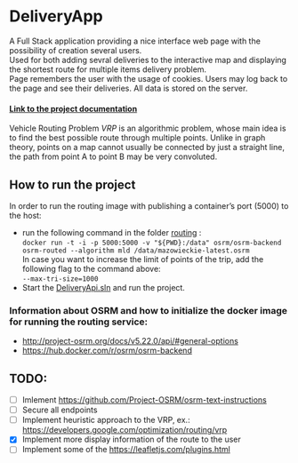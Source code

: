 # DeliveryApp
A Full Stack application providing a nice interface web page with the possibility of creation several users.
<br>Used for both adding sevral deliveries to the interactive map and displaying the shortest route for multiple items delivery problem. <br>Page remembers the user with the usage of cookies. Users may log back to the page and see their deliveries. All data is stored on the server.
#### [Link to the project documentation](https://docs.google.com/document/d/1drHtQHOnIHabywGUjHAPBm6SAeDFVtBD/edit?fbclid=IwAR1BUkP8TeHHd-gaFw8grjQu_A49lQYMLuI-QvQgt5CaFrvvJ-TCfS9HSFM&pli=1#)

Vehicle Routing Problem *VRP* is an algorithmic problem, whose main idea is to find the best possible route through multiple points. Unlike in graph theory, points on a map cannot usually be connected by just a straight line, the path from point A to point B may be very convoluted.


## How to run the project
In order to run the routing image with publishing a container’s port (5000) to the host:
- run the following command in the folder [routing](routing/) : <br> ```docker run -t -i -p 5000:5000 -v "${PWD}:/data" osrm/osrm-backend osrm-routed --algorithm mld /data/mazowieckie-latest.osrm``` <br>
In case you want to increase the limit of points of the trip, add the following flag to the command above: <br>
```--max-tri-size=1000```
- Start the [DeliveryApi.sln](DeliveryApi/DeliveryApi/DeliveryApi.sln) and run the project.

### Information about OSRM and how to initialize the docker image for running the routing service:
- http://project-osrm.org/docs/v5.22.0/api/#general-options
- https://hub.docker.com/r/osrm/osrm-backend

## TODO: 
- [ ] Imlement https://github.com/Project-OSRM/osrm-text-instructions
- [ ] Secure all endpoints
- [ ] Implement heuristic approach to the VRP, ex.: https://developers.google.com/optimization/routing/vrp
- [x] Implement more display information of the route to the user
- [ ] Implement some of the https://leafletjs.com/plugins.html
